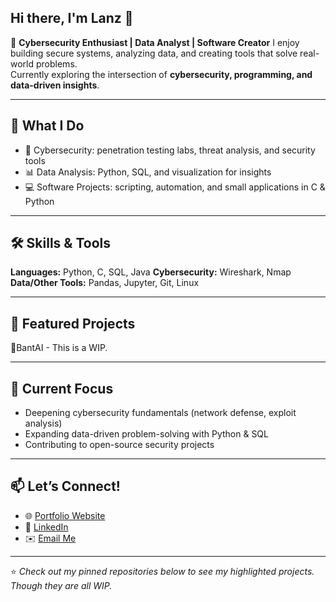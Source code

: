 ## Hi there, I'm Lanz 👋

🔐 **Cybersecurity Enthusiast | Data Analyst | Software Creator**
I enjoy building secure systems, analyzing data, and creating tools that solve real-world problems.  
Currently exploring the intersection of **cybersecurity, programming, and data-driven insights**.

---

## 🚀 What I Do
- 🔑 Cybersecurity: penetration testing labs, threat analysis, and security tools  
- 📊 Data Analysis: Python, SQL, and visualization for insights  
- 💻 Software Projects: scripting, automation, and small applications in C & Python  

---

## 🛠️ Skills & Tools
**Languages:** Python, C, SQL, Java 
**Cybersecurity:** Wireshark, Nmap
**Data/Other Tools:** Pandas, Jupyter, Git, Linux  

---

## 📂 Featured Projects
📌BantAI - This is a WIP. 

---

## 🌱 Current Focus
- Deepening cybersecurity fundamentals (network defense, exploit analysis)  
- Expanding data-driven problem-solving with Python & SQL  
- Contributing to open-source security projects  

---

## 📫 Let’s Connect!
- 🌐 [Portfolio Website](WIP)  
- 💼 [LinkedIn](www.linkedin.com/in/lanz-aron-enrique-83079634a)  
- ✉️ [Email Me](mailto:enriquelanzaron@example.com)  

---

⭐️ *Check out my pinned repositories below to see my highlighted projects. Though they are all WIP.*  
